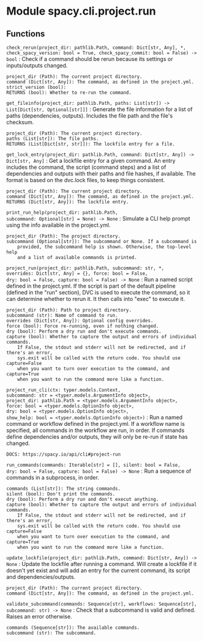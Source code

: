 Module spacy.cli.project.run
============================

Functions
---------

    
`check_rerun(project_dir: pathlib.Path, command: Dict[str, Any], *, check_spacy_version: bool = True, check_spacy_commit: bool = False) ‑> bool`
:   Check if a command should be rerun because its settings or inputs/outputs
    changed.
    
    project_dir (Path): The current project directory.
    command (Dict[str, Any]): The command, as defined in the project.yml.
    strict_version (bool):
    RETURNS (bool): Whether to re-run the command.

    
`get_fileinfo(project_dir: pathlib.Path, paths: List[str]) ‑> List[Dict[str, Optional[str]]]`
:   Generate the file information for a list of paths (dependencies, outputs).
    Includes the file path and the file's checksum.
    
    project_dir (Path): The current project directory.
    paths (List[str]): The file paths.
    RETURNS (List[Dict[str, str]]): The lockfile entry for a file.

    
`get_lock_entry(project_dir: pathlib.Path, command: Dict[str, Any]) ‑> Dict[str, Any]`
:   Get a lockfile entry for a given command. An entry includes the command,
    the script (command steps) and a list of dependencies and outputs with
    their paths and file hashes, if available. The format is based on the
    dvc.lock files, to keep things consistent.
    
    project_dir (Path): The current project directory.
    command (Dict[str, Any]): The command, as defined in the project.yml.
    RETURNS (Dict[str, Any]): The lockfile entry.

    
`print_run_help(project_dir: pathlib.Path, subcommand: Optional[str] = None) ‑> None`
:   Simulate a CLI help prompt using the info available in the project.yml.
    
    project_dir (Path): The project directory.
    subcommand (Optional[str]): The subcommand or None. If a subcommand is
        provided, the subcommand help is shown. Otherwise, the top-level help
        and a list of available commands is printed.

    
`project_run(project_dir: pathlib.Path, subcommand: str, *, overrides: Dict[str, Any] = {}, force: bool = False, dry: bool = False, capture: bool = False) ‑> None`
:   Run a named script defined in the project.yml. If the script is part
    of the default pipeline (defined in the "run" section), DVC is used to
    execute the command, so it can determine whether to rerun it. It then
    calls into "exec" to execute it.
    
    project_dir (Path): Path to project directory.
    subcommand (str): Name of command to run.
    overrides (Dict[str, Any]): Optional config overrides.
    force (bool): Force re-running, even if nothing changed.
    dry (bool): Perform a dry run and don't execute commands.
    capture (bool): Whether to capture the output and errors of individual commands.
        If False, the stdout and stderr will not be redirected, and if there's an error,
        sys.exit will be called with the return code. You should use capture=False
        when you want to turn over execution to the command, and capture=True
        when you want to run the command more like a function.

    
`project_run_cli(ctx: typer.models.Context, subcommand: str = <typer.models.ArgumentInfo object>, project_dir: pathlib.Path = <typer.models.ArgumentInfo object>, force: bool = <typer.models.OptionInfo object>, dry: bool = <typer.models.OptionInfo object>, show_help: bool = <typer.models.OptionInfo object>)`
:   Run a named command or workflow defined in the project.yml. If a workflow
    name is specified, all commands in the workflow are run, in order. If
    commands define dependencies and/or outputs, they will only be re-run if
    state has changed.
    
    DOCS: https://spacy.io/api/cli#project-run

    
`run_commands(commands: Iterable[str] = [], silent: bool = False, dry: bool = False, capture: bool = False) ‑> None`
:   Run a sequence of commands in a subprocess, in order.
    
    commands (List[str]): The string commands.
    silent (bool): Don't print the commands.
    dry (bool): Perform a dry run and don't execut anything.
    capture (bool): Whether to capture the output and errors of individual commands.
        If False, the stdout and stderr will not be redirected, and if there's an error,
        sys.exit will be called with the return code. You should use capture=False
        when you want to turn over execution to the command, and capture=True
        when you want to run the command more like a function.

    
`update_lockfile(project_dir: pathlib.Path, command: Dict[str, Any]) ‑> None`
:   Update the lockfile after running a command. Will create a lockfile if
    it doesn't yet exist and will add an entry for the current command, its
    script and dependencies/outputs.
    
    project_dir (Path): The current project directory.
    command (Dict[str, Any]): The command, as defined in the project.yml.

    
`validate_subcommand(commands: Sequence[str], workflows: Sequence[str], subcommand: str) ‑> None`
:   Check that a subcommand is valid and defined. Raises an error otherwise.
    
    commands (Sequence[str]): The available commands.
    subcommand (str): The subcommand.